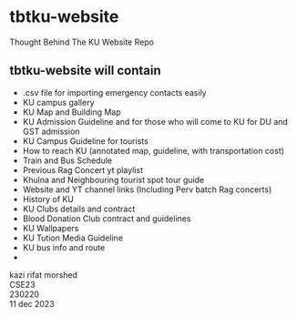 # tbtku-website
Thought Behind The KU Website Repo

## tbtku-website will contain  
- .csv file for importing emergency contacts easily
- KU campus gallery
- KU Map and Building Map
- KU Admission Guideline and for those who will come to KU for DU and GST admission
- KU Campus Guideline for tourists
- How to reach KU (annotated map, guideline, with transportation cost)
- Train and Bus Schedule
- Previous Rag Concert yt playlist
- Khulna and Neighbouring tourist spot tour guide
- Website and YT channel links (Including Perv batch Rag concerts)
- History of KU
- KU Clubs details and contract
- Blood Donation Club contract and guidelines
- KU Wallpapers
- KU Tution Media Guideline
- KU bus info and route 
- 


kazi rifat morshed  
CSE23  
230220  
11 dec 2023
